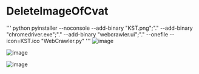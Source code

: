 # DeleteImageOfCvat

''' python
pyinstaller --noconsole --add-binary "KST.png";"." --add-binary "chromedriver.exe";"." --add-binary "webcrawler.ui";"." --onefile --icon=KST.ico "WebCrawler.py"
'''
![image](https://user-images.githubusercontent.com/68678355/144801531-83b39406-7ae9-4db2-8023-529fb0d6f034.png)

![image](https://user-images.githubusercontent.com/68678355/139574513-bae41827-c781-4051-9cbc-d51bc6c232e4.png)


![image](https://user-images.githubusercontent.com/68678355/139574502-ef183fcd-6ba3-4441-8ca3-67434691eade.png)
